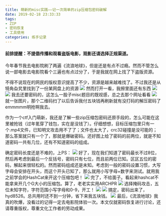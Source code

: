 ```yaml
---
title: 萌新的misc实践——记一次简单的zip压缩包密码破解
date: 2019-02-18 23:33:33
tags:
- ZIP
- 密码恢复
- 工具使用
categories: 练手记录
---
```

#### 前排提醒：不提倡传播和观看盗版电影，观影还请选择正规渠道。
<!--more-->
今年春节我去电影院刷了两遍《流浪地球》，但是还是有点不过瘾。然而不管怎么说一部电影去电影院看个三遍也有点过分了，于是我就在网上找了下盗版资源。

不得不说现在的网民的版权意识提高了不少，资源是越来越难找了。不过我还是从犄角旮旯里找到了一份某网盘上的资源
![](https://i.loli.net/2019/02/18/5c6ac6c5ee34e.png)
然而打开一看，我擦里面还有东西
![](https://i.loli.net/2019/02/18/5c6ac77ecee2c.png)
![](https://i.loli.net/2019/02/18/5c6ac7b25f55d.png)
我去还要密码的，这怎么一股子misc题目的既视感，总之去那个网址看看
![](https://i.loli.net/2019/02/18/5c6acef4e3082.png)
就一张图片，那个二维码扫了以后告诉我付五块钱再刷新就有没打码的解压密码了 emmmmm明抢啊我去。

作为一个ctf入门萌新，我还是了解一些zip压缩包密码还原手段的，怎么可能在这里被抢钱（过年氪穿了钱包，实在是没钱了）。仔细想想，目标压缩包里只有一个.mp4文件，已知明文攻击用不了了；文件也太大了，crc32碰撞是没可能的；那么答案就只有一个了，那就是爆破密码。还好图上给了密码的前两位，就是不知道密码一共有几位，还有不知道密码的组成。

确定密码长度还是不难的，上PS：
![](https://i.loli.net/2019/02/18/5c6ac949e60da.png)
好了，现在我们知道了密码最长不过8位，然后再考虑到最后一个反括号，密码只有七位，而且前两位已知。区区五位的密码，解起来很轻松的。然而密码组成还是未知。考虑到一般的密码设置习惯，大写字母会安排在开头，而这个开头已知了，那么就用小写字母+数字来测试。就用我之前学会的HashCat来开这个压缩包吧！
![](https://i.loli.net/2019/02/18/5c6aca51661f6.png)
完了，不给面子。看起来hashcat不能拿来开几个G大小的压缩包。算了，老老实实用ARCHPR
![](https://i.loli.net/2019/02/18/5c6acac3d962b.png)
选择掩码攻击，五位未知字符，字符范围小写字母和0-9，开工！
![](https://i.loli.net/2019/02/18/5c6acb05ce688.png)
![](https://i.loli.net/2019/02/18/5c6acb18b2776.png)
搞定，密码出来了，hyd8526。总共用时还不到一分钟，省下来我五块钱。
![](https://i.loli.net/2019/02/18/5c6acc2171f9c.jpg)
最后，《流浪地球》我真的吹爆，没看过的记得一定去电影院体验一次。本文仅就密码恢复进行讨论，还请尊重版权，尊重文化工作者的劳动成果。